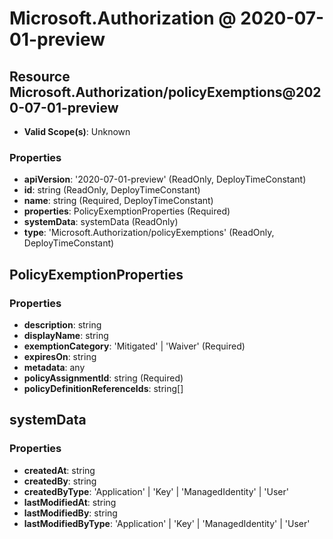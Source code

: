 # Microsoft.Authorization @ 2020-07-01-preview

## Resource Microsoft.Authorization/policyExemptions@2020-07-01-preview
* **Valid Scope(s)**: Unknown
### Properties
* **apiVersion**: '2020-07-01-preview' (ReadOnly, DeployTimeConstant)
* **id**: string (ReadOnly, DeployTimeConstant)
* **name**: string (Required, DeployTimeConstant)
* **properties**: PolicyExemptionProperties (Required)
* **systemData**: systemData (ReadOnly)
* **type**: 'Microsoft.Authorization/policyExemptions' (ReadOnly, DeployTimeConstant)

## PolicyExemptionProperties
### Properties
* **description**: string
* **displayName**: string
* **exemptionCategory**: 'Mitigated' | 'Waiver' (Required)
* **expiresOn**: string
* **metadata**: any
* **policyAssignmentId**: string (Required)
* **policyDefinitionReferenceIds**: string[]

## systemData
### Properties
* **createdAt**: string
* **createdBy**: string
* **createdByType**: 'Application' | 'Key' | 'ManagedIdentity' | 'User'
* **lastModifiedAt**: string
* **lastModifiedBy**: string
* **lastModifiedByType**: 'Application' | 'Key' | 'ManagedIdentity' | 'User'

